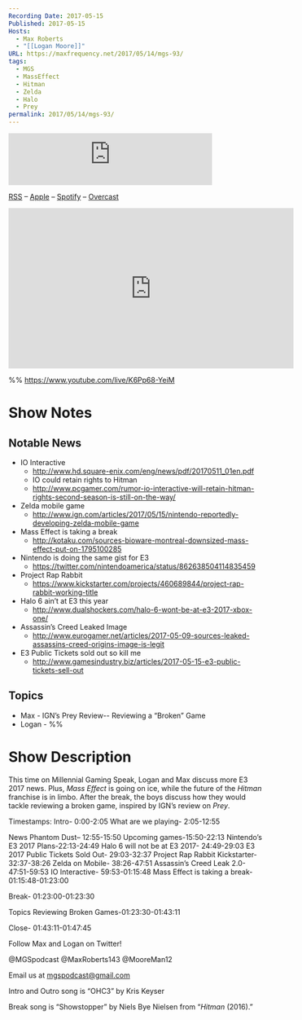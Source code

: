 ```yaml
---
Recording Date: 2017-05-15
Published: 2017-05-15
Hosts:
  - Max Roberts
  - "[[Logan Moore]]"
URL: https://maxfrequency.net/2017/05/14/mgs-93/
tags:
  - MGS
  - MassEffect
  - Hitman
  - Zelda
  - Halo
  - Prey
permalink: 2017/05/14/mgs-93/
---
```

<iframe src="https://podcasters.spotify.com/pod/show/millennialgamingspeak/embed/episodes/Episode-93-Mass-Effect-Goes-Away--Assassins-Creed-Returns-e1adht8/a-a6ts46a" height="102px" width="400px" frameborder="0" scrolling="no"></iframe>

[RSS](https://anchor.fm/s/74aa3858/podcast/rss) – [Apple](https://podcasts.apple.com/us/podcast/episode-3-gdc-wrap-up/id1000915981?i=1000542222515) – [Spotify](https://open.spotify.com/episode/7wePXT4Bt22LWifVLx3n8y) – [Overcast](https://overcast.fm/+EtIgeWxEU)

<div class=iframe-container>
<iframe width="560" height="315" src="https://www.youtube-nocookie.com/embed/K6Pp68-YeiM?si=4zwPmHCM4qzra5Vy" title="YouTube video player" frameborder="0" allow="accelerometer; autoplay; clipboard-write; encrypted-media; gyroscope; picture-in-picture; web-share" allowfullscreen></iframe>
</div>

%%
https://www.youtube.com/live/K6Pp68-YeiM

# Show Notes

## Notable News

- IO Interactive
	- http://www.hd.square-enix.com/eng/news/pdf/20170511_01en.pdf
	- IO could retain rights to Hitman
	- http://www.pcgamer.com/rumor-io-interactive-will-retain-hitman-rights-second-season-is-still-on-the-way/ 
- Zelda mobile game
	- http://www.ign.com/articles/2017/05/15/nintendo-reportedly-developing-zelda-mobile-game 
- Mass Effect is taking a break
	- http://kotaku.com/sources-bioware-montreal-downsized-mass-effect-put-on-1795100285 
- Nintendo is doing the same gist for E3
	- https://twitter.com/nintendoamerica/status/862638504114835459 
- Project Rap Rabbit
	- https://www.kickstarter.com/projects/460689844/project-rap-rabbit-working-title 
- Halo 6 ain’t at E3 this year
	- http://www.dualshockers.com/halo-6-wont-be-at-e3-2017-xbox-one/
- Assassin’s Creed Leaked Image
	- http://www.eurogamer.net/articles/2017-05-09-sources-leaked-assassins-creed-origins-image-is-legit 
- E3 Public Tickets sold out so kill me
	- http://www.gamesindustry.biz/articles/2017-05-15-e3-public-tickets-sell-out 
## Topics

- Max - IGN’s Prey Review-- Reviewing a “Broken” Game
- Logan - %%
# Show Description

This time on Millennial Gaming Speak, Logan and Max discuss more E3 2017 news. Plus, *Mass Effect* is going on ice, while the future of the *Hitman* franchise is in limbo. After the break, the boys discuss how they would tackle reviewing a broken game, inspired by IGN’s review on *Prey*.

Timestamps:
Intro- 0:00-2:05
What are we playing- 2:05-12:55

News
Phantom Dust– 12:55-15:50
Upcoming games-15:50-22:13
Nintendo’s E3 2017 Plans-22:13-24:49
Halo 6 will not be at E3 2017- 24:49-29:03
E3 2017 Public Tickets Sold Out- 29:03-32:37
Project Rap Rabbit Kickstarter- 32:37-38:26
Zelda on Mobile- 38:26-47:51
Assassin’s Creed Leak 2.0- 47:51-59:53
IO Interactive- 59:53-01:15:48
Mass Effect is taking a break- 01:15:48-01:23:00

Break- 01:23:00-01:23:30

Topics
Reviewing Broken Games-01:23:30-01:43:11

Close- 01:43:11-01:47:45

Follow Max and Logan on Twitter!

@MGSpodcast
@MaxRoberts143
@MooreMan12

Email us at mgspodcast@gmail.com

Intro and Outro song is “OHC3” by Kris Keyser

Break song is “Showstopper” by Niels Bye Nielsen from “*Hitman* (2016).”